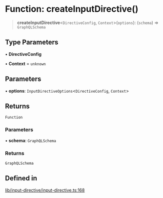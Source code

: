 # Function: createInputDirective()

> **createInputDirective**\<`DirectiveConfig`, `Context`\>(`options`): (`schema`) => `GraphQLSchema`

## Type Parameters

• **DirectiveConfig**

• **Context** = `unknown`

## Parameters

• **options**: `InputDirectiveOptions`\<`DirectiveConfig`, `Context`\>

## Returns

`Function`

### Parameters

• **schema**: `GraphQLSchema`

### Returns

`GraphQLSchema`

## Defined in

[lib/input-directive/input-directive.ts:168](https://github.com/andreisergiu98/baeta/blob/4c16a2c8fa14b6d48e42b6a2c2893542bd64b987/packages/core/lib/input-directive/input-directive.ts#L168)
